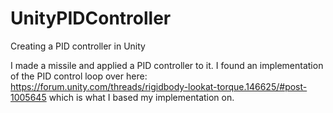 # UnityPIDController
Creating a PID controller in Unity

I made a missile and applied a PID controller to it. I found an implementation of the PID control loop over here: https://forum.unity.com/threads/rigidbody-lookat-torque.146625/#post-1005645
which is what I based my implementation on. 
